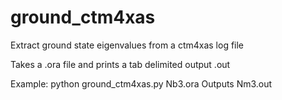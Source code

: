 # ground_ctm4xas
Extract ground state eigenvalues from a ctm4xas log file

Takes a .ora file and prints a tab delimited output .out

Example: python ground_ctm4xas.py Nb3.ora
Outputs Nm3.out
